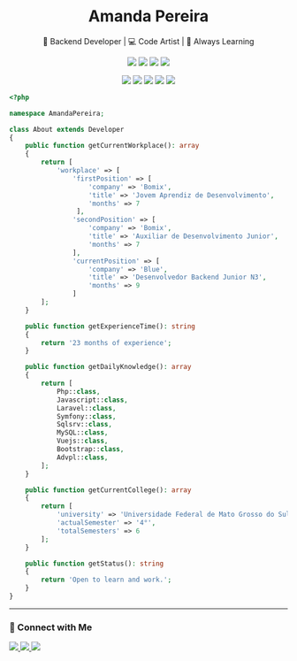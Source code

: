 <h1 align="center">Amanda Pereira</h1>

<p align="center">🚀 Backend Developer | 💻 Code Artist | 🧠 Always Learning</p>

<p align="center">
  <img src="https://img.shields.io/badge/Backend-Enthusiast-6e40c9?style=flat-square&logo=codeforces&logoColor=white" />
  <img src="https://img.shields.io/badge/Open_to_Learning-ff69b4?style=flat-square&logo=readme&logoColor=white" />
  <img src="https://img.shields.io/badge/Nerd_Level-Over9000-1976D2?style=flat-square&logo=dragon-ball&logoColor=white" />
  <img src="https://img.shields.io/badge/Experience-23_months-00c853?style=flat-square&logo=matrix&logoColor=white" />
</p>

<p align="center">
  <img src="https://img.shields.io/badge/PHP-Developer-777BB4?style=flat-square&logo=php&logoColor=white" />
  <img src="https://img.shields.io/badge/Laravel-Lover-FF2D20?style=flat-square&logo=laravel&logoColor=white" />
  <img src="https://img.shields.io/badge/Symfony-Fan-000000?style=flat-square&logo=symfony&logoColor=white" />
  <img src="https://img.shields.io/badge/Vue.js-Explorer-42b883?style=flat-square&logo=vue.js&logoColor=white" />
  <img src="https://img.shields.io/badge/ADVPL-Survivor-007ACC?style=flat-square" />
</p>



```php
<?php

namespace AmandaPereira;

class About extends Developer
{
    public function getCurrentWorkplace(): array
    {
        return [
            'workplace' => [
                'firstPosition' => [
                    'company' => 'Bomix',
                    'title' => 'Jovem Aprendiz de Desenvolvimento',
                    'months' => 7
                 ],
                'secondPosition' => [
                    'company' => 'Bomix',
                    'title' => 'Auxiliar de Desenvolvimento Junior',
                    'months' => 7
                ],
                'currentPosition' => [
                    'company' => 'Blue',
                    'title' => 'Desenvolvedor Backend Junior N3',
                    'months' => 9
                ]
        ];
    }

    public function getExperienceTime(): string
    {
        return '23 months of experience';
    }

    public function getDailyKnowledge(): array
    {
        return [
            Php::class,
            Javascript::class,
            Laravel::class,
            Symfony::class,
            Sqlsrv::class,
            MySQL::class,
            Vuejs::class,
            Bootstrap::class,
            Advpl::class,
        ];
    }

    public function getCurrentCollege(): array
    {
        return [
            'university' => 'Universidade Federal de Mato Grosso do Sul',
            'actualSemester' => '4°',
            'totalSemesters' => 6
        ];
    }

    public function getStatus(): string
    {
        return 'Open to learn and work.';
    }
}
```
---

### 🔗 Connect with Me

<p align="left">
  <a href="https://www.linkedin.com/in/amanda-pereira-dev" target="_blank">
    <img src="https://img.shields.io/badge/LinkedIn-Amanda%20Pereira-blue?style=flat-square&logo=linkedin" />
  </a>
  <a href="mailto:amandapereiradevcontact@gmail.com">
    <img src="https://img.shields.io/badge/Email-amandapereira%40gmail.com-red?style=flat-square&logo=gmail&logoColor=white" />
  </a>
  <a href="https://pereiradev.vercel.app" target="_blank">
    <img src="https://img.shields.io/badge/Portfolio-AmandaPereira-181717?style=flat-square" />
  </a>
</p>


